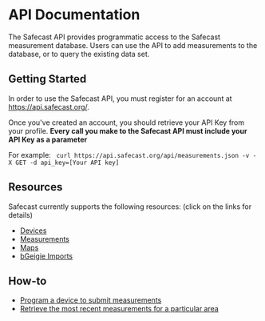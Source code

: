 # API Documentation #

The Safecast API provides programmatic access to the Safecast measurement database.  Users can use the API to add measurements to the database, or to query the existing data set.

## Getting Started ##

In order to use the Safecast API, you must register for an account at https://api.safecast.org/.

Once you've created an account, you should retrieve your API Key from your profile.
**Every call you make to the Safecast API must include your API Key as a parameter**

For example:
``` curl https://api.safecast.org/api/measurements.json -v -X GET -d api_key=[Your API key]```


## Resources ##

Safecast currently supports the following resources: (click on the links for details)

 * [Devices](resources/devices)
 * [Measurements](resources/measurements)
 * [Maps](resources/maps)
 * [bGeigie Imports](resources/bgeigie_imports)


## How-to ##

 * [Program a device to submit measurements](how_to_link_a_device_to_safecast)
 * [Retrieve the most recent measurements for a particular area](how_to_monitor_a_location)
